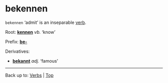 # bekennen

`bekennen` ‘admit’ is an inseparable [verb](../../index.md).

Root: **[kennen](../../k/ke/kennen.md)** *vb.* ‘know’

Prefix: **[be-](../../prefixes/be_.md)**

Derivatives:
- **[bekannt](../../../adjectives/b/be/bekannt.md)** *adj.* ‘famous’ 

----

Back up to: [Verbs](../../index.md) | [Top](../../../index.md)
